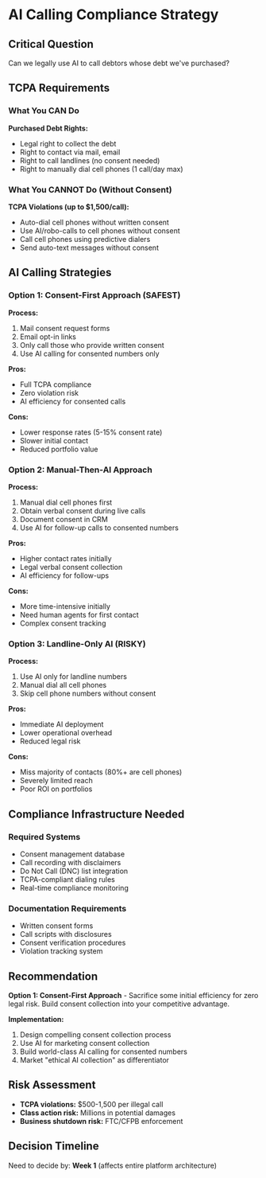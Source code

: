 # AI Calling Compliance Strategy

## Critical Question

Can we legally use AI to call debtors whose debt we've purchased?

## TCPA Requirements

### What You CAN Do

**Purchased Debt Rights:**

-   Legal right to collect the debt
-   Right to contact via mail, email
-   Right to call landlines (no consent needed)
-   Right to manually dial cell phones (1 call/day max)

### What You CANNOT Do (Without Consent)

**TCPA Violations (up to $1,500/call):**

-   Auto-dial cell phones without written consent
-   Use AI/robo-calls to cell phones without consent
-   Call cell phones using predictive dialers
-   Send auto-text messages without consent

## AI Calling Strategies

### Option 1: Consent-First Approach (SAFEST)

**Process:**

1. Mail consent request forms
2. Email opt-in links
3. Only call those who provide written consent
4. Use AI calling for consented numbers only

**Pros:**

-   Full TCPA compliance
-   Zero violation risk
-   AI efficiency for consented calls

**Cons:**

-   Lower response rates (5-15% consent rate)
-   Slower initial contact
-   Reduced portfolio value

### Option 2: Manual-Then-AI Approach

**Process:**

1. Manual dial cell phones first
2. Obtain verbal consent during live calls
3. Document consent in CRM
4. Use AI for follow-up calls to consented numbers

**Pros:**

-   Higher contact rates initially
-   Legal verbal consent collection
-   AI efficiency for follow-ups

**Cons:**

-   More time-intensive initially
-   Need human agents for first contact
-   Complex consent tracking

### Option 3: Landline-Only AI (RISKY)

**Process:**

1. Use AI only for landline numbers
2. Manual dial all cell phones
3. Skip cell phone numbers without consent

**Pros:**

-   Immediate AI deployment
-   Lower operational overhead
-   Reduced legal risk

**Cons:**

-   Miss majority of contacts (80%+ are cell phones)
-   Severely limited reach
-   Poor ROI on portfolios

## Compliance Infrastructure Needed

### Required Systems

-   Consent management database
-   Call recording with disclaimers
-   Do Not Call (DNC) list integration
-   TCPA-compliant dialing rules
-   Real-time compliance monitoring

### Documentation Requirements

-   Written consent forms
-   Call scripts with disclosures
-   Consent verification procedures
-   Violation tracking system

## Recommendation

**Option 1: Consent-First Approach** - Sacrifice some initial efficiency for zero legal risk. Build consent collection into your competitive advantage.

**Implementation:**

1. Design compelling consent collection process
2. Use AI for marketing consent collection
3. Build world-class AI calling for consented numbers
4. Market "ethical AI collection" as differentiator

## Risk Assessment

-   **TCPA violations:** $500-1,500 per illegal call
-   **Class action risk:** Millions in potential damages
-   **Business shutdown risk:** FTC/CFPB enforcement

## Decision Timeline

Need to decide by: **Week 1** (affects entire platform architecture)
